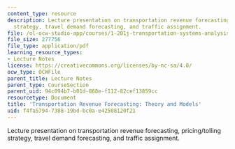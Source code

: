 ```yaml
---
content_type: resource
description: Lecture presentation on transportation revenue forecasting, pricing/tolling
  strategy, travel demand forecasting, and traffic assignment.
file: /ol-ocw-studio-app/courses/1-201j-transportation-systems-analysis-demand-and-economics-fall-2008/f4fa5794738819bdbc0ae42508120f21_MIT1_201JF08_lec16.pdf
file_size: 277756
file_type: application/pdf
learning_resource_types:
- Lecture Notes
license: https://creativecommons.org/licenses/by-nc-sa/4.0/
ocw_type: OCWFile
parent_title: Lecture Notes
parent_type: CourseSection
parent_uid: 94c094b7-b01d-868e-f112-82cef13859cc
resourcetype: Document
title: 'Transportation Revenue Forecasting: Theory and Models'
uid: f4fa5794-7388-19bd-bc0a-e42508120f21
---
```

Lecture presentation on transportation revenue forecasting, pricing/tolling strategy, travel demand forecasting, and traffic assignment.